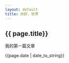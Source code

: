 ```yaml
---
layout: default
title: 你好，世界
---
```

<h2>{{ page.title}}</h2>
<p> 我的第一篇文章</p>
<p>{{page.date | date_to_string}}</p>


